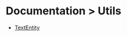 # Documentation > Utils

- [TextEntity](https://github.com/shuoros/JTerminal/blob/main/doc/Utils/00textEntity.md)